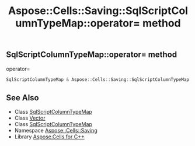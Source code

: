 ﻿---
title: Aspose::Cells::Saving::SqlScriptColumnTypeMap::operator= method
linktitle: operator=
second_title: Aspose.Cells for C++ API Reference
description: 'Aspose::Cells::Saving::SqlScriptColumnTypeMap::operator= method. operator= in C++.'
type: docs
weight: 300
url: /cpp/aspose.cells.saving/sqlscriptcolumntypemap/operator_asm/
---
## SqlScriptColumnTypeMap::operator= method


operator=

```cpp
SqlScriptColumnTypeMap & Aspose::Cells::Saving::SqlScriptColumnTypeMap::operator=(const SqlScriptColumnTypeMap &src)
```

## See Also

* Class [SqlScriptColumnTypeMap](../)
* Class [Vector](../../../aspose.cells/vector/)
* Class [SqlScriptColumnTypeMap](../)
* Namespace [Aspose::Cells::Saving](../../)
* Library [Aspose.Cells for C++](../../../)
